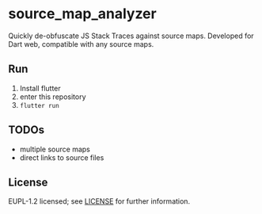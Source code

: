 # source_map_analyzer

Quickly de-obfuscate JS Stack Traces against source maps. Developed for Dart web, compatible with any source maps.

## Run

1. Install flutter
2. enter this repository
3. `flutter run`

## TODOs

- multiple source maps
- direct links to source files

## License

EUPL-1.2 licensed; see [LICENSE](LICENSE) for further information.
